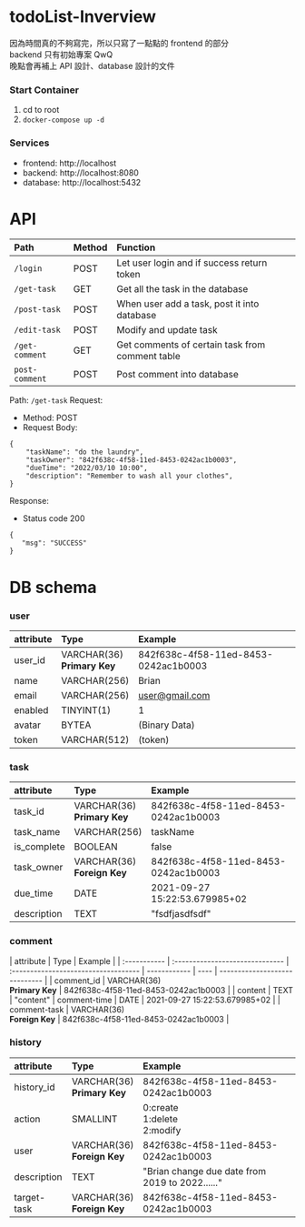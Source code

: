# todoList-Inverview

因為時間真的不夠寫完，所以只寫了一點點的 frontend 的部分<br>
backend 只有初始專案 QwQ<br>
晚點會再補上 API 設計、database 設計的文件<br>

### Start Container

1. cd to root
2. `docker-compose up -d`

### Services

- frontend: http://localhost
- backend: http://localhost:8080
- database: http://localhost:5432

# API

| Path           | Method | Function                                        |
| :------------- | :----- | :---------------------------------------------- |
| `/login`       | POST   | Let user login and if success return token      |
| `/get-task`    | GET    | Get all the task in the database                |
| `/post-task`   | POST   | When user add a task, post it into database     |
| `/edit-task`   | POST   | Modify and update task                          |
| `/get-comment` | GET    | Get comments of certain task from comment table |
| `post-comment` | POST   | Post comment into database                      |

Path: `/get-task`
Request:

- Method: POST
- Request Body:

```json!
{
    "taskName": "do the laundry",
    "taskOwner": "842f638c-4f58-11ed-8453-0242ac1b0003",
    "dueTime": "2022/03/10 10:00",
    "description": "Remember to wash all your clothes",
}
```

Response:

- Status code 200

```json!
{
   "msg": "SUCCESS"
}
```

# DB schema

### user

| attribute | Type                            | Example                              |
| :-------- | :------------------------------ | :----------------------------------- |
| user_id   | VARCHAR(36)</br>**Primary Key** | 842f638c-4f58-11ed-8453-0242ac1b0003 |
| name      | VARCHAR(256)                    | Brian                                |
| email     | VARCHAR(256)                    | user@gmail.com                       |
| enabled   | TINYINT(1)                      | 1                                    |
| avatar    | BYTEA                           | (Binary Data)                        |
| token     | VARCHAR(512)                    | (token)                              |

### task

| attribute   | Type                             | Example                              |
| :---------- | :------------------------------- | :----------------------------------- |
| task_id     | VARCHAR(36) </br>**Primary Key** | 842f638c-4f58-11ed-8453-0242ac1b0003 |
| task_name   | VARCHAR(256)                     | taskName                             |
| is_complete | BOOLEAN                          | false                                |
| task_owner  | VARCHAR(36) </br>**Foreign Key** | 842f638c-4f58-11ed-8453-0242ac1b0003 |
| due_time    | DATE                             | 2021-09-27 15:22:53.679985+02        |
| description | TEXT                             | "fsdfjasdfsdf"                       |

### comment

| attribute    | Type                            | Example                              |
| :----------- | :------------------------------ | :----------------------------------- | ------------ | ---- | ----------------------------- |
| comment_id   | VARCHAR(36)</br>**Primary Key** | 842f638c-4f58-11ed-8453-0242ac1b0003 |
| content      | TEXT                            | "content"                            | comment-time | DATE | 2021-09-27 15:22:53.679985+02 |
| comment-task | VARCHAR(36)</br>**Foreign Key** | 842f638c-4f58-11ed-8453-0242ac1b0003 |

### history

| attribute   | Type                            | Example                                         |
| :---------- | :------------------------------ | :---------------------------------------------- |
| history_id  | VARCHAR(36)</br>**Primary Key** | 842f638c-4f58-11ed-8453-0242ac1b0003            |
| action      | SMALLINT                        | 0:create<br> 1:delete<br>2:modify               |
| user        | VARCHAR(36)</br>**Foreign Key** | 842f638c-4f58-11ed-8453-0242ac1b0003            |
| description | TEXT                            | "Brian change due date from 2019 to 2022......" |
| target-task | VARCHAR(36)</br>**Foreign Key** | 842f638c-4f58-11ed-8453-0242ac1b0003            |
